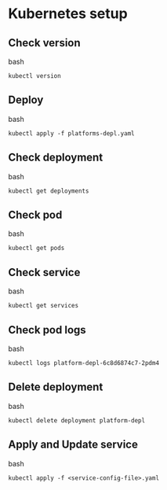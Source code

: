 # Kubernetes setup

## Check version
bash
```
kubectl version
```

## Deploy
bash
```
kubectl apply -f platforms-depl.yaml
```

## Check deployment
bash
```
kubectl get deployments
```

## Check pod 
bash
```
kubectl get pods
```
## Check service
bash
```
kubectl get services
```

## Check pod logs
bash
```
kubectl logs platform-depl-6c8d6874c7-2pdm4
```

## Delete deployment
bash
```
kubectl delete deployment platform-depl
```

## Apply and Update service
bash
```
kubectl apply -f <service-config-file>.yaml
```
